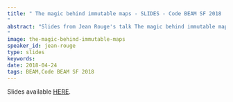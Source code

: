 ```yaml
---
title: " The magic behind immutable maps - SLIDES - Code BEAM SF 2018
"
abstract: "Slides from Jean Rouge's talk The magic behind immutable maps, or why Erlang didn't have maps years earlier - Code BEAM SF 2018
"
image: the-magic-behind-immutable-maps
speaker_id: jean-rouge
type: slides
keywords: 
date: 2018-04-24
tags: BEAM,Code BEAM SF 2018
---
```

Slides available <a href="http://s3.amazonaws.com/erlang-conferences-production/media/files/000/000/888/original/Jean_Rouge_-_The_magic_behind_immutable_maps.pdf?1524576595" target="_blank">HERE</a>.
